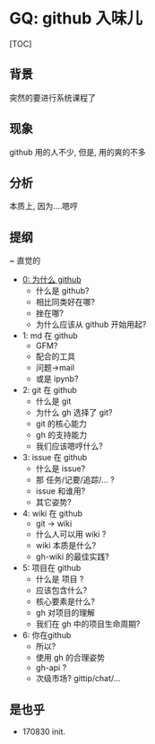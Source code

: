# GQ: github 入味儿

[TOC]

## 背景

突然的要进行系统课程了

## 现象

github 用的人不少, 但是, 用的爽的不多

## 分析

本质上, 因为....嗯哼

## 提纲
~ 直觉的

- [0: 为什么 github](Gq4Dama2Gh1Why)
    + 什么是 github?
    + 相比同类好在哪?
    + 挫在哪?
    + 为什么应该从 github 开始用起?
- 1: md 在 github
    + GFM?
    + 配合的工具
    + 问题->mail
    + 或是 ipynb?
- 2: git 在 github
    + 什么是 git
    + 为什么 gh 选择了 git?
    + git 的核心能力
    + gh 的支持能力
    + 我们应该嗯哼什么?
- 3: issue 在 github
    + 什么是 issue?
    + 那 任务/记要/追踪/... ?
    + issue 和谁用?
    + 其它姿势?
- 4: wiki 在 github
    + git -> wiki
    + 什么人可以用 wiki ?
    + wiki 本质是什么?
    + gh-wiki 的最佳实践?
- 5: 项目在 github
    + 什么是 项目 ?
    + 应该包含什么?
    + 核心要素是什么?
    + gh 对项目的理解
    + 我们在 gh 中的项目生命周期?
- 6: 你在github
    + 所以?
    + 使用 gh 的合理姿势
    + gh-api ?
    + 次级市场? gittip/chat/...



## 是也乎

- 170830 init.

